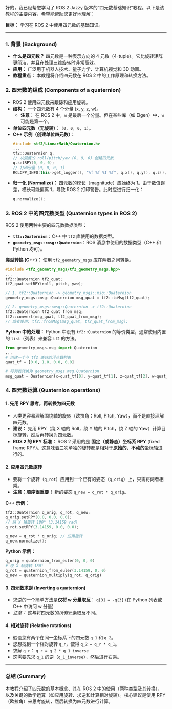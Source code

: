 好的，我已经帮您学习了 ROS 2 Jazzy 版本的“四元数基础知识”教程。以下是该教程的主要内容，希望能帮助您更好地理解：

**目标：** 学习在 ROS 2 中使用四元数的基础知识。

-----

### 1\. 背景 (Background)

  * **什么是四元数？** 四元数是一种表示方向的 4 元数（4-tuple）。它比旋转矩阵更简洁，并且在处理三维旋转时非常高效。
  * **应用：** 广泛用于机器人技术、量子力学、计算机视觉和 3D 动画。
  * **教程重点：** 本教程将介绍四元数在 ROS 2 中的工作原理和转换方法。

### 2\. 四元数的组成 (Components of a quaternion)

  * ROS 2 使用四元数来跟踪和应用旋转。
  * **结构：** 一个四元数有 4 个分量 (x, y, z, w)。
      * **注意：** 在 ROS 2 中，`w` 是最后一个分量。但在某些库（如 Eigen）中，`w` 可能是第一个。
  * **单位四元数（无旋转）：** `(0, 0, 0, 1)`。
  * **C++ 示例（创建单位四元数）：**
    ```cpp
    #include <tf2/LinearMath/Quaternion.h>
    ...
    tf2::Quaternion q;
    // 从弧度的 roll/pitch/yaw (0, 0, 0) 创建四元数
    q.setRPY(0, 0, 0); 
    // 打印分量 (0, 0, 0, 1)
    RCLCPP_INFO(this->get_logger(), "%f %f %f %f", q.x(), q.y(), q.z(), q.w());
    ```
  * **归一化 (Normalize)：** 四元数的模长（magnitude）应始终为 1。由于数值误差，模长可能偏离 1，导致 ROS 2 打印警告。此时应进行归一化：
    ```cpp
    q.normalize();
    ```

### 3\. ROS 2 中的四元数类型 (Quaternion types in ROS 2)

ROS 2 使用两种主要的四元数数据类型：

  * **`tf2::Quaternion`**：C++ 中 `tf2` 库使用的数据类型。
  * **`geometry_msgs::msg::Quaternion`**：ROS 消息中使用的数据类型（C++ 和 Python 均可）。

**类型转换 (C++)：**
使用 `tf2_geometry_msgs` 库在两者之间转换。

```cpp
#include <tf2_geometry_msgs/tf2_geometry_msgs.hpp>
...
tf2::Quaternion tf2_quat;
tf2_quat.setRPY(roll, pitch, yaw);

// 1. tf2::Quaternion -> geometry_msgs::msg::Quaternion
geometry_msgs::msg::Quaternion msg_quat = tf2::toMsg(tf2_quat);

// 2. geometry_msgs::msg::Quaternion -> tf2::Quaternion
tf2::Quaternion tf2_quat_from_msg;
tf2::convert(msg_quat, tf2_quat_from_msg); 
// 或者使用: tf2::fromMsg(msg_quat, tf2_quat_from_msg);
```

**Python 中的处理：**
Python 中没有 `tf2::Quaternion` 的等价类型，通常使用内置的 `list`（列表）来兼容 `tf2` 的方法。

```python
from geometry_msgs.msg import Quaternion
...
# 创建一个与 tf2 兼容的浮点数列表
quat_tf = [0.0, 1.0, 0.0, 0.0] 

# 将列表转换为 geometry_msgs.msg.Quaternion
msg_quat = Quaternion(x=quat_tf[0], y=quat_tf[1], z=quat_tf[2], w=quat_tf[3])
```

### 4\. 四元数运算 (Quaternion operations)

#### 1\. 先用 RPY 思考，再转换为四元数

  * 人类更容易理解围绕轴的旋转（欧拉角：Roll, Pitch, Yaw），而不是直接理解四元数。
  * **建议：** 先用 RPY（绕 X 轴的 Roll，绕 Y 轴的 Pitch，绕 Z 轴的 Yaw）计算目标旋转，然后再转换为四元数。
  * **ROS 2 的 RPY 标准：** ROS 2 采用的是 **固定（或静态）坐标系 RPY** (fixed frame RPY)。这意味着三次单独的旋转都是相对于**原始的、不动的**坐标轴进行的。

#### 2\. 应用四元数旋转

  * 要将一个旋转（`q_rot`）应用到一个已有的姿态（`q_orig`）上，只需将两者相乘。
  * **注意：顺序很重要！** 新的姿态 `q_new = q_rot * q_orig`。

**C++ 示例：**

```cpp
tf2::Quaternion q_orig, q_rot, q_new;
q_orig.setRPY(0.0, 0.0, 0.0);
// 绕 X 轴旋转 180° (3.14159 rad)
q_rot.setRPY(3.14159, 0.0, 0.0); 

q_new = q_rot * q_orig; // 应用旋转
q_new.normalize();
```

**Python 示例：**

```python
q_orig = quaternion_from_euler(0, 0, 0)
# 绕 X 轴旋转 180°
q_rot = quaternion_from_euler(3.14159, 0, 0)
q_new = quaternion_multiply(q_rot, q_orig)
```

#### 3\. 四元数求逆 (Inverting a quaternion)

  * 求逆的一个简单方法是**仅将 w 分量取反**：
    `q[3] = -q[3]` (在 Python 列表或 C++ 中访问 w 分量)
  * *注意：* 这与将四元数的*所有*元素取反不同。

#### 4\. 相对旋转 (Relative rotations)

  * 假设您有两个在同一坐标系下的四元数 `q_1` 和 `q_2`。
  * 您想找到一个相对旋转 `q_r`，使得 `q_2 = q_r * q_1`。
  * 求解 `q_r`：
    `q_r = q_2 * q_1_inverse`
  * 这需要先求 `q_1` 的逆（`q_1_inverse`），然后进行右乘。

-----

### 总结 (Summary)

本教程介绍了四元数的基本概念、其在 ROS 2 中的使用（两种类型及其转换），以及关键的数学运算（如应用旋转、求逆和计算相对旋转）。核心建议是使用 RPY（欧拉角）来思考旋转，然后转换为四元数进行计算。